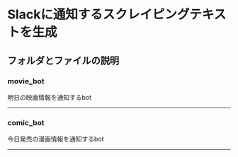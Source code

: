 # Slackに通知するスクレイピングテキストを生成

## フォルダとファイルの説明
### **movie_bot**
明日の映画情報を通知するbot
<hr>

### **comic_bot**
今日発売の漫画情報を通知するbot
<hr>
